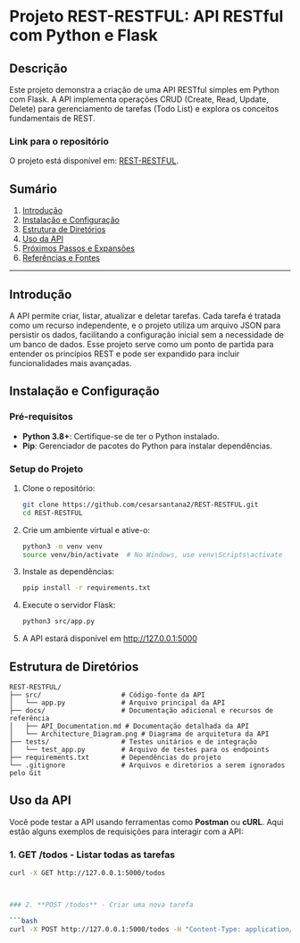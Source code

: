 # Projeto REST-RESTFUL: API RESTful com Python e Flask

## Descrição
Este projeto demonstra a criação de uma API RESTful simples em Python com Flask. A API implementa operações CRUD (Create, Read, Update, Delete) para gerenciamento de tarefas (Todo List) e explora os conceitos fundamentais de REST.

### Link para o repositório
O projeto está disponível em: [REST-RESTFUL](https://github.com/cesarsantana2/REST-RESTFUL).

## Sumário
1. [Introdução](#introdução)
2. [Instalação e Configuração](#instalação-e-configuração)
3. [Estrutura de Diretórios](#estrutura-de-diretórios)
4. [Uso da API](#uso-da-api)
5. [Próximos Passos e Expansões](#próximos-passos-e-expansões)
6. [Referências e Fontes](#referências-e-fontes)

---

## Introdução
A API permite criar, listar, atualizar e deletar tarefas. Cada tarefa é tratada como um recurso independente, e o projeto utiliza um arquivo JSON para persistir os dados, facilitando a configuração inicial sem a necessidade de um banco de dados. Esse projeto serve como um ponto de partida para entender os princípios REST e pode ser expandido para incluir funcionalidades mais avançadas.

## Instalação e Configuração

### Pré-requisitos
- **Python 3.8+**: Certifique-se de ter o Python instalado.
- **Pip**: Gerenciador de pacotes do Python para instalar dependências.

### Setup do Projeto

1. Clone o repositório:
   ```bash
   git clone https://github.com/cesarsantana2/REST-RESTFUL.git
   cd REST-RESTFUL
   
2. Crie um ambiente virtual e ative-o:
   ```bash
   python3 -m venv venv
   source venv/bin/activate  # No Windows, use venv\Scripts\activate

3. Instale as dependências:
   ```bash
   ppip install -r requirements.txt

4. Execute o servidor Flask:
   ```bash
   python3 src/app.py
   
5. A API estará disponível em http://127.0.0.1:5000

## Estrutura de Diretórios
```
REST-RESTFUL/
├── src/                    # Código-fonte da API
│   └── app.py              # Arquivo principal da API
├── docs/                   # Documentação adicional e recursos de referência
│   ├── API_Documentation.md # Documentação detalhada da API
│   └── Architecture_Diagram.png # Diagrama de arquitetura da API
├── tests/                  # Testes unitários e de integração
│   └── test_app.py         # Arquivo de testes para os endpoints
├── requirements.txt        # Dependências do projeto
└── .gitignore              # Arquivos e diretórios a serem ignorados pelo Git
```

## Uso da API

Você pode testar a API usando ferramentas como **Postman** ou **cURL**. Aqui estão alguns exemplos de requisições para interagir com a API:

### 1. **GET /todos** - Listar todas as tarefas

   ```bash
   curl -X GET http://127.0.0.1:5000/todos



### 2. **POST /todos** - Criar uma nova tarefa

   ```bash
   curl -X POST http://127.0.0.1:5000/todos -H "Content-Type: application/json" -d '{"task": "New Task", "completed": false}'

